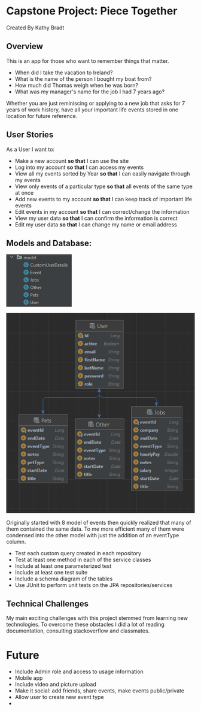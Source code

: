# Capstone Project: Piece Together

Created By Kathy Bradt

## Overview

This is an app for those who want to remember things that matter.
- When did I take the vacation to Ireland?
- What is the name of the person I bought my boat from?
- How much did Thomas weigh when he was born?
- What was my manager's name for the job I had 7 years ago?
  
Whether you are just reminiscing or applying to a new job that asks for 7 years of work history, have all your important life events stored in one location for future reference.


## User Stories

As a User I want to:  
- Make a new account **so that** I can use the site
- Log into my account **so that** I can access my events
- View all my events sorted by Year **so that** I can easily navigate through my events
- View only events of a particular type  **so that** all events of the same type at once
- Add new events to my account **so that** I can keep track of important life events
- Edit events in my account **so that** I can correct/change the information
- View my user data **so that** I can confirm the information is correct
- Edit my user data **so that** I can change my name or email address

## Models and Database:

![Models](/src/main/resources/static/images/models.png)

![ERD](/src/main/resources/static/images/ERD.png)

Originally started with 8 model of events then quickly realized that many of them contained the same data. To me more efficient many of them were condensed into the other model with just the addition of an eventType column.

- Test each custom query created in each repository
- Test at least one method in each of the service classes
- Include at least one parameterized test
- Include at least one test suite
- Include a schema diagram of the tables
- Use JUnit to perform unit tests on the JPA repositories/services

## Technical Challenges

My main exciting challenges with this project stemmed from learning new technologies.  To overcome these obstacles I did a lot of reading documentation, consulting stackoverflow and classmates. 

# Future

- Include Admin role and access to usage information
- Mobile app
- Include video and picture upload
- Make it social: add friends, share events, make events public/private
- Allow user to create new event type
- 